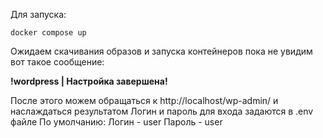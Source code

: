 Для запуска:
```
docker compose up
```
Ожидаем скачивания образов и запуска контейнеров пока не увидим
вот такое сообщение:

**!wordpress  | Настройка завершена!**

После этого можем обращаться к http://localhost/wp-admin/ и наслаждаться результатом
Логин и пароль для входа задаются в .env файле
По умолчанию:
    Логин - user
    Пароль - user
